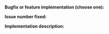 **Bugfix or feature implementation (choose one):**

**Issue number fixed:**

**Implementation description:**
